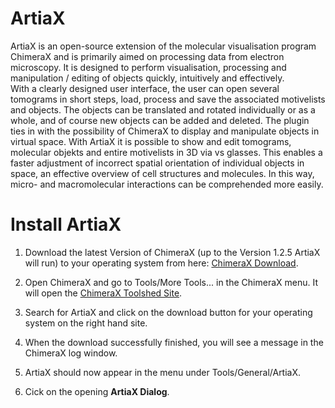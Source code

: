 # ArtiaX

ArtiaX is an open-source extension of the molecular visualisation program ChimeraX and is primarily aimed on processing data from electron microscopy. 
It is designed to perform visualisation, processing and manipulation / editing of objects quickly, intuitively and effectively.  
With a clearly designed user interface, the user can open several tomograms in short steps, load, process and save the associated motivelists and objects. 
The objects can be translated and rotated individually or as a whole, and of course new objects can be added and deleted. 
The plugin ties in with the possibility of ChimeraX to display and manipulate objects in virtual space. 
With ArtiaX it is possible to show and edit tomograms, molecular objekts and entire motivelists in 3D via vs glasses. 
This enables a faster adjustment of incorrect spatial orientation of individual objects in space, an effective overview of cell structures and molecules. 
In this way, micro- and macromolecular interactions can be comprehended more easily. 

# Install ArtiaX

1. Download the latest Version of ChimeraX (up to the Version 1.2.5 ArtiaX will run) to your operating system from here: [ChimeraX Download](https://www.rbvi.ucsf.edu/chimerax/download.html#release). 

2. Open ChimeraX and go to Tools/More Tools... in the ChimeraX menu. It will open the [ChimeraX Toolshed Site](https://cxtoolshed.rbvi.ucsf.edu/).

3. Search for ArtiaX and click on the download button for your operating system on the right hand site. 

4. When the download successfully finished, you will see a message in the ChimeraX log window.

5. ArtiaX should now appear in the menu under Tools/General/ArtiaX. 

6. Cick on the opening **ArtiaX Dialog**.